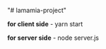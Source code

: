 "# lamamia-project" 


**for client side** 
       - yarn start




**for server side**
       - node server.js
